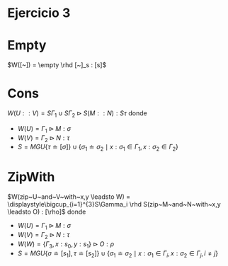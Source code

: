# Ejercicio 3

# Empty

$W([~]) = \empty \rhd [~]_s : [s]$

# Cons

$W(U::V) = S\Gamma_1 \cup S\Gamma_2 \rhd S(M::N) : S\tau$ donde
  
- $W(U) = \Gamma_1 \rhd M:\sigma$
- $W(V) = \Gamma_2 \rhd N:\tau$
- $S = MGU\{\tau \doteq [\sigma]\} \cup \{\sigma_1 \doteq \sigma_2 \mid x:\sigma_1 \in \Gamma_1,x:\sigma_2 \in \Gamma_2\}$

# ZipWith

$W(zip~U~and~V~with~x,y \leadsto W) = \displaystyle\bigcup_{i=1}^{3}S\Gamma_i \rhd S(zip~M~and~N~with~x,y \leadsto O) : [\rho]$ donde

- $W(U) = \Gamma_1 \rhd M:\sigma$
- $W(V) = \Gamma_2 \rhd N:\tau$
- $W(W) = \{\Gamma_3, x:s_0, y:s_1\} \rhd O:\rho$
- $S = MGU\{\sigma \doteq [s_1], \tau \doteq [s_2]\} \cup \{\sigma_1 \doteq \sigma_2 \mid x:\sigma_1 \in \Gamma_i,x:\sigma_2 \in \Gamma_j, i\neq j\}$
